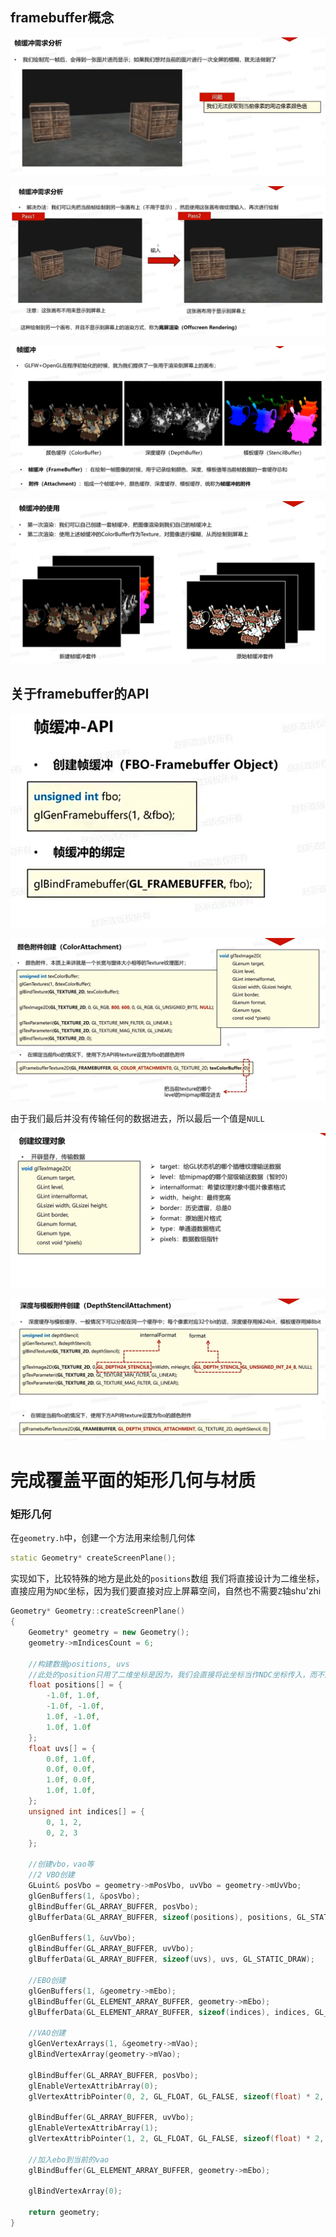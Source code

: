 ## framebuffer概念

![输入图片说明](/imgs/2025-02-12/XP5wjtAq69EFjrAx.png)

![输入图片说明](/imgs/2025-02-12/xQjgYrtFiKjrbglM.png)

![输入图片说明](/imgs/2025-02-12/7ntBrcUI7IdRxa42.png)

![输入图片说明](/imgs/2025-02-12/msLOH4AUEsrb3zIh.png)

## 关于framebuffer的API

![输入图片说明](/imgs/2025-02-12/UFLVu85I7Q43jBBJ.png)

![输入图片说明](/imgs/2025-02-13/xWF690NS8REfsKtB.png)

由于我们最后并没有传输任何的数据进去，所以最后一个值是`NULL`

![输入图片说明](/imgs/2024-10-24/uqbMnbfp9BktGoX0.png)

![输入图片说明](/imgs/2025-02-13/kaChTHPzT9Fp47y1.png)

# 完成覆盖平面的矩形几何与材质
### 矩形几何
在`geometry.h`中，创建一个方法用来绘制几何体
```cpp
static Geometry* createScreenPlane();
```
实现如下，比较特殊的地方是此处的`positions`数组
我们将直接设计为二维坐标，直接应用为`NDC`坐标，因为我们要直接对应上屏幕空间，自然也不需要`Z`轴shu'zhi
```cpp
Geometry* Geometry::createScreenPlane()
{
	Geometry* geometry = new Geometry();
	geometry->mIndicesCount = 6;

	//构建数据positions, uvs
	//此处的position只用了二维坐标是因为，我们会直接将此坐标当作NDC坐标传入，而不是之前的三维空间坐标
	float positions[] = {
		-1.0f, 1.0f,
		-1.0f, -1.0f,
		1.0f, -1.0f,
		1.0f, 1.0f
	};
	float uvs[] = {
		0.0f, 1.0f,
		0.0f, 0.0f,
		1.0f, 0.0f,
		1.0f, 1.0f,
	};
	unsigned int indices[] = {
		0, 1, 2,
		0, 2, 3
	};

	//创建vbo，vao等
	//2 VBO创建
	GLuint& posVbo = geometry->mPosVbo, uvVbo = geometry->mUvVbo;
	glGenBuffers(1, &posVbo);
	glBindBuffer(GL_ARRAY_BUFFER, posVbo);
	glBufferData(GL_ARRAY_BUFFER, sizeof(positions), positions, GL_STATIC_DRAW);

	glGenBuffers(1, &uvVbo);
	glBindBuffer(GL_ARRAY_BUFFER, uvVbo);
	glBufferData(GL_ARRAY_BUFFER, sizeof(uvs), uvs, GL_STATIC_DRAW);

	//EBO创建
	glGenBuffers(1, &geometry->mEbo);
	glBindBuffer(GL_ELEMENT_ARRAY_BUFFER, geometry->mEbo);
	glBufferData(GL_ELEMENT_ARRAY_BUFFER, sizeof(indices), indices, GL_STATIC_DRAW);

	//VAO创建
	glGenVertexArrays(1, &geometry->mVao);
	glBindVertexArray(geometry->mVao);

	glBindBuffer(GL_ARRAY_BUFFER, posVbo);
	glEnableVertexAttribArray(0);
	glVertexAttribPointer(0, 2, GL_FLOAT, GL_FALSE, sizeof(float) * 2, (void*)0);

	glBindBuffer(GL_ARRAY_BUFFER, uvVbo);
	glEnableVertexAttribArray(1);
	glVertexAttribPointer(1, 2, GL_FLOAT, GL_FALSE, sizeof(float) * 2, (void*)0);

	//加入ebo到当前的vao
	glBindBuffer(GL_ELEMENT_ARRAY_BUFFER, geometry->mEbo);

	glBindVertexArray(0);

	return geometry;
}
```
<!--stackedit_data:
eyJoaXN0b3J5IjpbMjAxMTM4NDkxNywtNzg0MjMyMjEwLDIwMD
E1Mjc4NCwzOTE2MjIzNzAsLTE1NDk4MTY3MzhdfQ==
-->